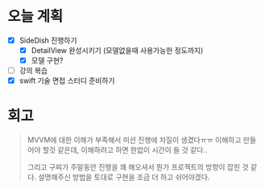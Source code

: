 # 오늘 계획

- [x] SideDish 진행하기
	- [x] DetailView 완성시키기 (모델없을때 사용가능한 정도까지)
	- [x] 모델 구현?

- [ ] 강의 복습
- [x] swift 기술 면접 스터디 준비하기

# 회고

> MVVM에 대한 이해가 부족해서 미션 진행에 차질이 생겼다ㅠㅠ 이해하고 만들어야 할것 같은데, 이해하려고 하면 한없이 시간이 들 것 같다.. 
>
> 그리고 구찌가 주말동안 진행을 꽤 해오셔서 뭔가 프로젝트의 방향이 잡힌 것 같다. 설명해주신 방법을 토대로 구현을 조금 더 하고 쉬어야겠다.

